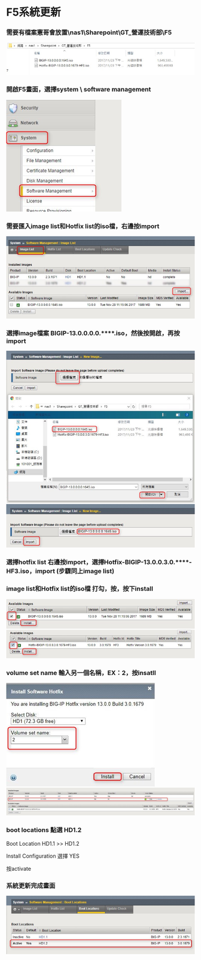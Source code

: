 # F5系統更新
### 需要有檔案憲哥會放置\\nas1\Sharepoint\GT_營運技術部\F5
![local traffic](pic/F5/screenshot_01.jpg "local traffic")

### 開啟F5畫面，選擇system \ software management
![local traffic](pic/F5/screenshot_02.jpg "local traffic")

### 需要匯入image list和Hotfix list的iso檔，右邊按import
![local traffic](pic/F5/screenshot_03.jpg "local traffic")

### 選擇image檔案 BIGIP-13.0.0.0.0.****.iso，然後按開啟，再按import
![local traffic](pic/F5/screenshot_04.jpg "local traffic")
![local traffic](pic/F5/screenshot_05.jpg "local traffic")

### 選擇hotfix list 右邊按import，選擇Hotfix-BIGIP-13.0.0.3.0.****-HF3.iso，import (步驟同上image list)


### image list和Hotfix list的iso檔 打勾，按，按下install
![local traffic](pic/F5/screenshot_06.jpg "local traffic")
![local traffic](pic/F5/screenshot_07.jpg "local traffic")

### volume set name 輸入另一個名稱，EX：2，按insatll
![local traffic](pic/F5/screenshot_08.jpg "local traffic")
![local traffic](pic/F5/screenshot_09.jpg "local traffic")

### boot locations 點選 HD1.2
Boot Location	HD1.1 >> HD1.2

Install Configuration	選擇 YES

按activate

### 系統更新完成畫面

![local traffic](pic/F5/screenshot_10.jpg "local traffic")
